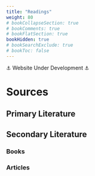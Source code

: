 ```yaml
---
title: "Readings"
weight: 80
# bookCollapseSection: true
# bookComments: true
# bookFlatSection: true
bookHidden: true
# bookSearchExclude: true
# bookToc: false
---
```


⚓ Website Under Development ⚓

# Sources

## Primary Literature

## Secondary Literature

### Books

### Articles

<!-- Use CNTRL + ALT + Z to cite from Zotero (Zotero has to run) --> 

<!-- * Frankopan, Peter. (2012). *The Silk Roads: A new history of the world.* Bloomsbury. [<i class="fa fa-1x fa-external-link-square"></i>](https://www.worldcat.org/title/1200801737) -->

